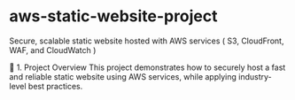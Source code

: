 # aws-static-website-project
 Secure, scalable static website hosted with AWS services ( S3, CloudFront, WAF, and CloudWatch )
 
📁 1. Project Overview
This project demonstrates how to securely host a fast and reliable static website using AWS services, while applying industry-level best practices.
